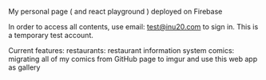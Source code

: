 My personal page ( and react playground ) deployed on Firebase

In order to access all contents, use email: test@inu20.com to sign in. This is a temporary test account.

Current features: 
  restaurants: restaurant information system
  comics: migrating all of my comics from GitHub page to imgur and use this web app as gallery
